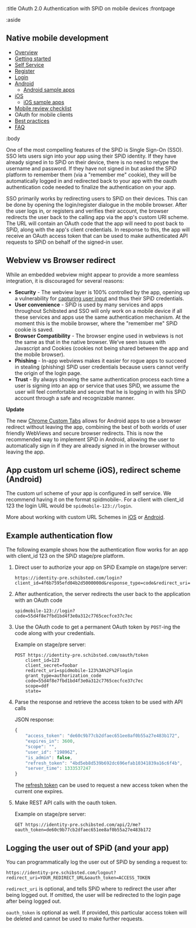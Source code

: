:title OAuth 2.0 Authentication with SPiD on mobile devices
:frontpage

:aside

## Native mobile development

- [Overview](/mobile/overview/)
- [Getting started](/mobile/mobile-development/)
- [Self Service](/mobile/selfservice/)
- [Register](/mobile/register/)
- [Login](/mobile/login/)
- [Android](/sdks/android/)
    - [Android sample apps](/sdks/android/sample-apps/)
- [iOS](/sdks/ios/)
    - [iOS sample apps](/sdks/ios/sample-apps/)
- [Mobile review checklist](/mobile/reviews/)
- OAuth for mobile clients
- [Best practices](/mobile/best-practices/)
- [FAQ](/mobile/faq/)

:body

One of the most compelling features of the SPiD is Single Sign-On (SSO). SSO
lets users sign into your app using their SPiD identity. If they have already
signed in to SPiD on their device, there is no need to retype the username and
password. If they have not signed in but asked the SPiD platform to remember
them (via a "remember me" cookie), they will be automatically logged in and
redirected back to your app with the oauth authentication code needed to
finalize the authentication on your app.

SSO primarily works by redirecting users to SPiD on their devices. This can be
done by opening the login/register dialogue in the mobile browser. After
the user logs in, or registers and verifies their account, the browser redirects the
user back to the calling app via the app's custom URI scheme. The URL will
contain an OAuth code that the app will need to post back to SPiD, along with
the app's client credentials. In response to this, the app will receive an OAuth
access token that can be used to make authenticated API requests to SPiD on
behalf of the signed-in user.

<a name="webviewVsBrowser"></a>
## Webview vs Browser redirect

While an embedded webview might appear to provide a more seamless integration,
it is discouraged for several reasons:

- **Security** - The webview layer is 100% controlled by the app, opening up a vulnerability for
    [capturing user input](http://welcome.totheinter.net/2011/01/12/stealing-passwords-is-easy-in-native-mobile-apps-despite-oauth/) and thus their SPiD credentials.
- **User convenience** - SPiD is used by many services and apps throughout
    Schibsted and SSO will only work on a mobile device if all these services
    and apps use the same authentication mechanism. At the moment this is the
    mobile browser, where the "remember me" SPiD cookie is saved.
- **Browser Compatibility** - The browser engine used in webviews is not the
    same as that in the native browser. We’ve seen issues with Javascript and
    Cookies (cookies not being shared between the app and the mobile browser).
- **Phishing** - In-app webviews makes it easier for rogue apps to succeed in
    stealing (phishing) SPiD user credentials because users cannot verify the
    origin of the login page.
- **Trust** - By always showing the same authentication process each time a user
    is signing into an app or service that uses SPiD, we assume the user will
    feel comfortable and secure that he is logging in with his SPiD account
    through a safe and recognizable manner.
    
**Update**

The new [Chrome Custom Tabs](http://techdocs.spid.no/mobile/oauth-authentication-on-mobile-devices/) allows for Android apps to use a browser redirect without leaving the app, combining the best of both worlds of user friendly WebViews and secure browser redirects. This is now the recommended way to implement SPiD in Android, allowing the user to automatically sign in if they are already signed in in the browser without leaving the app.

## App custom url scheme (iOS), redirect scheme (Android)

The custom url scheme of your app is configured in self service. We recommend having it on the format spidmobile-<clientId>. For a client with client_id 123 the login URL would be `spidmobile-123://login`.

More about working with custom URL Schemes in [iOS](http://mobile.tutsplus.com/tutorials/iphone/ios-sdk-working-with-url-schemes/) or [Android](http://appurl.org/docs/android/).

## Example authentication flow

The following example shows how the authentication flow works for an app with client_id 123
on the SPiD stage/pre platform.

1. Direct user to authorize your app on SPiD
    Example on stage/pre server:

    ```text
    https://identity-pre.schibsted.com/login?client_id=4f6b7595efd04b2d5000000d&response_type=code&redirect_uri=fvnereader%3A%2F%2Flogin
    ```

2. After authentication, the server redirects the user back to the application with an OAuth code

    ```text
    spidmobile-123://login?code=55d4f8e7fbd1bd4f3e0a312c7765cecfce37c7ec
    ```

3. Use the OAuth code to get a permanent OAuth token by `POST`-ing the code
    along with your credentials.

    Example on stage/pre server:

    ```text
    POST https://identity-pre.schibsted.com/oauth/token
        client_id=123
        client_secret=foobar
        redirect_uri=spidmobile-123%3A%2F%2Flogin
        grant_type=authorization_code
        code=55d4f8e7fbd1bd4f3e0a312c7765cecfce37c7ec
        scope=ddf
        state=
    ```

4. Parse the response and retrieve the access token to be used with API calls

    JSON response:

    ```js
    {
        "access_token": "de60c9b77cb2dfaec651ee8af0b55a27e483b172",
        "expires_in": 3600,
        "scope": "",
        "user_id": "198962",
        "is_admin": false,
        "refresh_token": "4bd5eb8d539b692dc696efab10341839a16c6f4b",
        "server_time": 1333537247
    }
    ```

    The [refresh token](http://tools.ietf.org/html/draft-ietf-oauth-v2-10#section-4.1.4)
    can be used to request a new access token when the current one expires.

5. Make REST API calls with the oauth token.

    Example on stage/pre server:

    ```text
    GET https://identity-pre.schibsted.com/api/2/me?oauth_token=de60c9b77cb2dfaec651ee8af0b55a27e483b172
    ```

## Logging the user out of SPiD (and your app)

You can programmatically log the user out of SPiD by sending a request to:

```text
https://identity-pre.schibsted.com/logout?redirect_uri=YOUR_REDIRECT_URL&oauth_token=ACCESS_TOKEN
```

`redirect_uri` is optional, and tells SPiD where to redirect the user after
being logged out. If omitted, the user will be redirected to the login page
after being logged out.

`oauth_token` is optional as well. If provided, this particular access token
will be deleted and cannot be used to make further requests.

